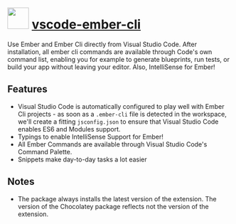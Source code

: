 # <img src="https://cdn.jsdelivr.net/gh/chocolatey/chocolatey-coreteampackages@8b94ce90379c08d88333d83aa32f9aa115f5644d/icons/vscode-ember-cli.png" width="48" height="48"/> [vscode-ember-cli](https://chocolatey.org/packages/vscode-ember-cli)

Use Ember and Ember Cli directly from Visual Studio Code. After installation, all ember cli commands are available through Code's own command list, enabling you for example to generate blueprints, run tests, or build your app without leaving your editor. Also, IntelliSense for Ember!

## Features

* Visual Studio Code is automatically configured to play well with Ember Cli projects - as soon as a `.ember-cli` file is detected in the workspace, we'll create a fitting `jsconfig.json` to ensure that Visual Studio Code enables ES6 and Modules support.
* Typings to enable IntelliSense Support for Ember!
* All Ember Commands are available through Visual Studio Code's Command Palette.
* Snippets make day-to-day tasks a lot easier

## Notes

* The package always installs the latest version of the extension.
  The version of the Chocolatey package reflects not the version of the extension.
